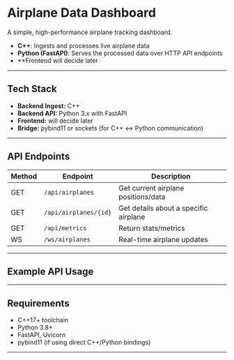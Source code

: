 # Airplane Data Dashboard

A simple, high-performance airplane tracking dashboard.

- **C++**: Ingests and processes live airplane data
- **Python (FastAPI)**: Serves the processed data over HTTP API endpoints
- **Frontend  will decide later

---

## Tech Stack

- **Backend Ingest:** C++
- **Backend API:** Python 3.x with FastAPI
- **Frontend:** will decide later
- **Bridge:** pybind11 or sockets (for C++ ↔ Python communication)

---

## API Endpoints

| Method | Endpoint            | Description                            |
|--------|---------------------|----------------------------------------|
| GET    | `/api/airplanes`    | Get current airplane positions/data    |
| GET    | `/api/airplanes/{id}` | Get details about a specific airplane  |
| GET    | `/api/metrics`      |  Return stats/metrics        |
| WS     | `/ws/airplanes`     |  Real-time airplane updates  |

---

## Example API Usage

---

## Requirements

- C++17+ toolchain
- Python 3.8+
- FastAPI, Uvicorn
- pybind11 (if using direct C++/Python bindings)
---


